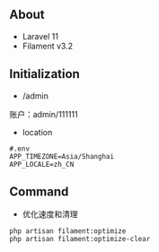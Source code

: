 ## About

- Laravel 11
- Filament v3.2

## Initialization

- /admin 

账户：admin/111111

- location

```
#.env
APP_TIMEZONE=Asia/Shanghai
APP_LOCALE=zh_CN
```

## Command

- 优化速度和清理
```
php artisan filament:optimize
php artisan filament:optimize-clear
```
